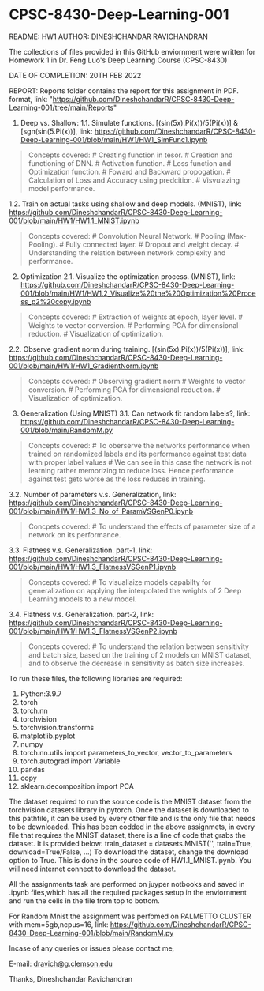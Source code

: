 # CPSC-8430-Deep-Learning-001
README: HW1
AUTHOR: DINESHCHANDAR RAVICHANDRAN

The collections of files provided in this GitHub enviornment were written for
Homework 1 in Dr. Feng Luo's Deep Learning Course (CPSC-8430) 

DATE OF COMPLETION: 20TH FEB 2022

REPORT: Reports folder contains the report for this assignment in PDF. format, link: "https://github.com/DineshchandarR/CPSC-8430-Deep-Learning-001/tree/main/Reports"

1.	Deep vs. Shallow:
1.1. Simulate functions. [(sin(5x).Pi(x))/5(Pi(x))] & [sgn(sin(5.Pi(x))], link: https://github.com/DineshchandarR/CPSC-8430-Deep-Learning-001/blob/main/HW1/HW1_SimFunc1.ipynb
> Concepts covered:
     # Creating function in tesor.
     # Creation and functioning of DNN.
     # Activation function.
     # Loss function and Optimization function.
     # Foward and Backward propogation.
     # Calculation of Loss and Accuracy using predcition.
     # Visvulazing model performance.
   
1.2. Train on actual tasks using shallow and deep models. (MNIST), link: https://github.com/DineshchandarR/CPSC-8430-Deep-Learning-001/blob/main/HW1/HW1.1_MNIST.ipynb
> Concepts covered:
    # Convolution Neural Network.
    # Pooling (Max-Pooling).
    # Fully connected layer.
    # Dropout and weight decay.
    # Understanding the relation between network complexity and performance.

2.	Optimization
2.1.	Visualize the optimization process. (MNIST), link: https://github.com/DineshchandarR/CPSC-8430-Deep-Learning-001/blob/main/HW1/HW1.2_Visualize%20the%20Optimization%20Process_p2%20copy.ipynb
> Concepts covered:
    # Extraction of weights at epoch, layer level.
    # Weights to vector conversion.
    # Performing PCA for dimensional reduction.
    # Visualization of optimization. 
    
2.2. Observe gradient norm during training. [(sin(5x).Pi(x))/5(Pi(x))], link: https://github.com/DineshchandarR/CPSC-8430-Deep-Learning-001/blob/main/HW1/HW1_GradientNorm.ipynb
> Concepts covered:
    # Observing gradient norm
    # Weights to vector conversion.
    # Performing PCA for dimensional reduction.
    # Visualization of optimization.
    
3. Generalization (Using MNIST)
3.1. Can network fit random labels?, link: https://github.com/DineshchandarR/CPSC-8430-Deep-Learning-001/blob/main/RandomM.py
> Concepts covered:
    # To oberserve the networks performance when trained on randomized labels and its performance against test data with proper label values
    # We can see in this case the network is not learning rather memorizing to reduce loss. Hence performance against test gets worse as the loss reduces in training.
    
3.2. Number of parameters v.s. Generalization, link: https://github.com/DineshchandarR/CPSC-8430-Deep-Learning-001/blob/main/HW1/HW1.3_No_of_ParamVSGenP0.ipynb
> Concpets covered:
    # To understand the effects of parameter size of a network on its performance.
    
3.3. Flatness v.s. Generalization. part-1, link: https://github.com/DineshchandarR/CPSC-8430-Deep-Learning-001/blob/main/HW1/HW1.3_FlatnessVSGenP1.ipynb
> Concepts covered:
    # To visualiaize models capabilty for generalization on applying the interpolated the weights of 2 Deep Learning models to a new model.

3.4. Flatness v.s. Generalization. part-2, link: https://github.com/DineshchandarR/CPSC-8430-Deep-Learning-001/blob/main/HW1/HW1.3_FlatnessVSGenP2.ipynb
>Concepts covered:
    # To understand the relation between sensitivity and batch size, based on the training of 2 models on MNIST dataset, and to observe the decrease in sensitivity as batch size increases.
    

To run these files, the following libraries are required:
1. Python:3.9.7
2. torch
3. torch.nn 
4. torchvision
5. torchvision.transforms
7. matplotlib.pyplot
8. numpy
9. torch.nn.utils import parameters_to_vector, vector_to_parameters
10. torch.autograd import Variable
11. pandas
12. copy
13. sklearn.decomposition import PCA

The dataset required to run the source code is the MNIST dataset from the torchvision datasets library in pytorch. Once the dataset is downloaded to this 
pathfile, it can be used by every other file and is the only file that needs to be downloaded. This has been codded in the above assignmets, in every file that requires the MNIST dataset, there is a
line of code that grabs the dataset. It is provided below: train_dataset = datasets.MNIST('', train=True, download=True/False, ...)
To download the dataset, change the download option to True. This is done in the source code of HW1.1_MNIST.ipynb.
You will need internet connect to download the dataset.

All the assignments task are performed on juyper notbooks and saved in .ipynb files,which has all the required packages setup in the enviornment and run the cells in the file from top to bottom. 

For Random Mnist the assignment was perfomed on PALMETTO CLUSTER with mem=5gb,ncpus=16, link: https://github.com/DineshchandarR/CPSC-8430-Deep-Learning-001/blob/main/RandomM.py

Incase of any queries or issues please contact me,

E-mail: dravich@g.clemson.edu

Thanks,
Dineshchandar Ravichandran
